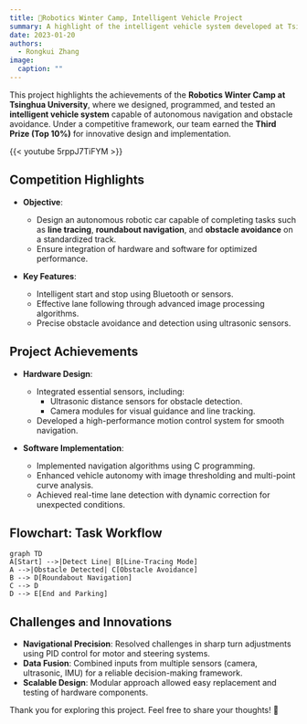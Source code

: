 ```yaml
---
title: 🚗Robotics Winter Camp, Intelligent Vehicle Project
summary: A highlight of the intelligent vehicle system developed at Tsinghua University's Robotics Winter Camp, integrating design, programming, and real-time strategies.
date: 2023-01-20
authors:
  - Rongkui Zhang
image:
  caption: ""
---
```

This project highlights the achievements of the **Robotics Winter Camp at Tsinghua University**, where we designed, programmed, and tested an **intelligent vehicle system** capable of autonomous navigation and obstacle avoidance. Under a competitive framework, our team earned the **Third Prize (Top 10%)** for innovative design and implementation.

{{< youtube 5rppJ7TiFYM >}}


## Competition Highlights

- **Objective**:
  - Design an autonomous robotic car capable of completing tasks such as **line tracing**, **roundabout navigation**, and **obstacle avoidance** on a standardized track.
  - Ensure integration of hardware and software for optimized performance.

- **Key Features**:
  - Intelligent start and stop using Bluetooth or sensors.
  - Effective lane following through advanced image processing algorithms.
  - Precise obstacle avoidance and detection using ultrasonic sensors.

## Project Achievements

- **Hardware Design**:
  - Integrated essential sensors, including:
    - Ultrasonic distance sensors for obstacle detection.
    - Camera modules for visual guidance and line tracking.
  - Developed a high-performance motion control system for smooth navigation.

- **Software Implementation**:
  - Implemented navigation algorithms using C programming.
  - Enhanced vehicle autonomy with image thresholding and multi-point curve analysis.
  - Achieved real-time lane detection with dynamic correction for unexpected conditions.

## Flowchart: Task Workflow

```mermaid
graph TD
A[Start] -->|Detect Line| B[Line-Tracing Mode]
A -->|Obstacle Detected| C[Obstacle Avoidance]
B --> D[Roundabout Navigation]
C --> D
D --> E[End and Parking]
```

## Challenges and Innovations

- **Navigational Precision**: Resolved challenges in sharp turn adjustments using PID control for motor and steering systems.
- **Data Fusion**: Combined inputs from multiple sensors (camera, ultrasonic, IMU) for a reliable decision-making framework.
- **Scalable Design**: Modular approach allowed easy replacement and testing of hardware components.


Thank you for exploring this project. Feel free to share your thoughts! 🙌

